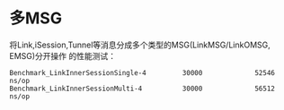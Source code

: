 # 多MSG

将Link,iSession,Tunnel等消息分成多个类型的MSG(LinkMSG/LinkOMSG, EMSG)分开操作
的性能测试：

```
Benchmark_LinkInnerSessionSingle-4         30000             52546 ns/op
Benchmark_LinkInnerSessionMulti-4          30000             56512 ns/op
```
